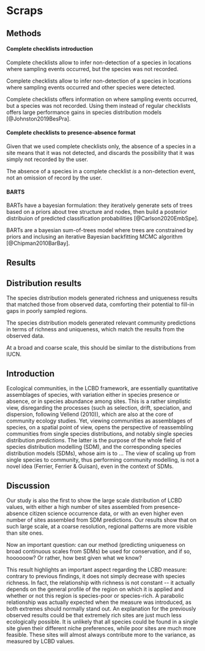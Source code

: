# Scraps

## Methods

#### Complete checklists introduction

Complete checklists allow to infer non-detection of a species in locations
where sampling events occurred, but the species was not recorded.

Complete checklists allow to infer non-detection of a species in locations
where sampling events occurred and other species were detected.

Complete checklists offers information on where sampling events occurred, but
a species was not recorded. Using them instead of regular checklists offers
large performance gains in species distribution models [@Johnston2019BesPra].

#### Complete checklists to presence-absence format

Given that we used complete checklists only, the absence of a species in a
site means that it was not detected, and discards the possibility that it was
simply not recorded by the user. 

The absence of a species in a complete checklist _is_ a non-detection event,
not an omission of record by the user.

#### BARTS

BARTs have a bayesian formulation: they iteratively generate sets of trees based
on a priors about tree structure and nodes, then build a posterior distribuion
of predicted classification probabilities [@Carlson2020EmbSpe]. 

BARTs are a bayesian sum-of-trees model where trees are constrained by priors
and inclusing an iterative Bayesian backfitting MCMC algorithm
[@Chipman2010BarBay]. 

## Results

## Distribution results

The species distribution models generated richness and uniqueness results that
matched those from observed data, comforting their potential to fill-in gaps in
poorly sampled regions. 

The species distribution models generated relevant community predictions in
terms of richness and uniqueness, which match the results from the
observed data.

At a broad and coarse scale, this should be similar to the distributions from
IUCN.

## Introduction

Ecological communities, in the LCBD framework, are essentially quantitative
assemblages of species, with variation either in species presence or absence, or
in species abundance among sites. This is a rather simplistic view, disregarding
the processes (such as selection, drift, speciation, and dispersion, following
Vellend (2010)), which are also at the core of community ecology studies. Yet,
viewing communities as assemblages of species, on a spatial point of view, opens
the perspective of reassembling communities from single species distributions,
and notably single species distribution _predictions_. The latter is the purpose
of the whole field of species distribution modelling (SDM), and the
corresponding species distribution models (SDMs), whose aim is to ... The view
of scaling up from single species to community, thus performing community
modelling, is not a novel idea (Ferrier, Ferrier & Guisan), even in the context
of SDMs. 

## Discussion

Our study is also the first to show the large scale distribution of LCBD values,
with either a high number of sites assembled from presence-absence citizen
science occurrence data, or with an even higher even number of sites assembled
from SDM predictions. Our results show that on such large scale, at a coarse
resolution, regional patterns are more visible than site ones.

Now an important question: can our method (predicting uniqueness on broad
continuous scales from SDMs) be used for conservation, and if so, hoooooow? Or
rather, how best given what we know?

This result highlights an important aspect regarding the LCBD measure: contrary
to previous findings, it does not simply decrease with species richness. In
fact, the relationship with richness is not constant -- it actually depends on
the general profile of the region on which it is applied and whether or not
this region is species-poor or species-rich. A parabolic relationship was
actually expected when the measure was introduced, as both extremes should
normally stand out. An explanation for the previously observed results could be
that extremely rich sites are just much less ecologically possible. It is
unlikely that all species could be found in a single site given their different
niche preferences, while poor sites are much more feasible. These sites will
almost always contribute more to the variance, as measured by LCBD values. 